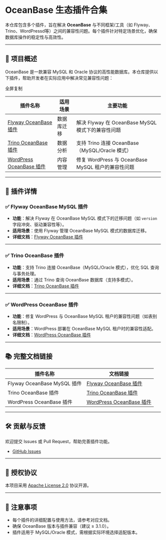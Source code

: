 # OceanBase 生态插件合集

本仓库包含多个插件，旨在解决 **OceanBase** 与不同框架/工具（如 Flyway、Trino、WordPressd等）之间的兼容性问题。每个插件针对特定场景优化，确保数据库操作的稳定性与高效性。

------

## 🧩 项目概述

OceanBase 是一款兼容 MySQL 和 Oracle 协议的高性能数据库。本仓库提供以下插件，帮助开发者在实际应用中解决常见兼容性问题：

全屏复制

| 插件名称                                                                                                       | 适用场景   | 主要功能                                           |
|------------------------------------------------------------------------------------------------------------| ---------- | -------------------------------------------------- |
| [Flyway OceanBase 插件](https://github.com/oceanbase/ecology-plugins/flyway-oceanbase-plugin/README_CN.md)      | 数据库迁移 | 解决 Flyway 在 OceanBase MySQL 模式下的兼容性问题  |
| [Trino OceanBase 插件](https://github.com/oceanbase/ecology-plugins/trion-oceanbase-plugin/README_CN.md)        | 数据分析   | 支持 Trino 连接 OceanBase（MySQL/Oracle 模式）     |
| [WordPress OceanBase 插件](https://github.com/oceanbase/ecology-plugins/wordpress-oceanbase-plugin/README_CN.md) | 内容管理   | 修复 WordPress 与 OceanBase MySQL 租户的兼容性问题 |

------

## 📁 插件详情

### ✅ Flyway OceanBase MySQL 插件

- **功能**：解决 Flyway 在 OceanBase MySQL 模式下的迁移问题（如 `version` 字段冲突、驱动兼容性等）。
- **适用场景**：使用 Flyway 管理 OceanBase MySQL 模式的数据库迁移。
- **详细文档**：[Flyway OceanBase 插件](https://github.com/oceanbase/ecology-plugins/flyway-oceanbase-plugin/README_CN.md)

------

### ✅ Trino OceanBase 插件

- **功能**：支持 Trino 连接 OceanBase（MySQL/Oracle 模式），优化 SQL 查询与事务处理。
- **适用场景**：通过 Trino 查询 OceanBase 数据库（支持多模式）。
- **详细文档**：[Trino OceanBase 插件](https://github.com/oceanbase/ecology-plugins/trion-oceanbase-plugin/README_CN.md)

------

### ✅ WordPress OceanBase 插件

- **功能**：修复 WordPress 与 OceanBase MySQL 租户的兼容性问题（如表别名限制）。
- **适用场景**：WordPress 部署在 OceanBase MySQL 租户时的兼容性适配。
- **详细文档**：[WordPress OceanBase 插件](https://github.com/oceanbase/ecology-plugins/wordpress-oceanbase-plugin/README_CN.md)

------

## 📚 完整文档链接

| 插件名称                    | 文档链接                                                     |
| --------------------------- | ------------------------------------------------------------ |
| Flyway OceanBase MySQL 插件 | [Flyway OceanBase 插件](https://github.com/oceanbase/ecology-plugins/flyway-oceanbase-plugin/README_CN.md) |
| Trino OceanBase 插件        | [Trino OceanBase 插件](https://github.com/oceanbase/ecology-plugins/trion-oceanbase-plugin/README_CN.md) |
| WordPress OceanBase 插件    | [WordPress OceanBase 插件](https://github.com/oceanbase/ecology-plugins/wordpress-oceanbase-plugin/README_CN.md) |

------

## 🛠️ 贡献与反馈

欢迎提交 Issues 或 Pull Request，帮助完善插件功能。

- [GitHub Issues]( https://github.com/oceanbase/ecology-plugins/issues)

------

## 📄 授权协议

本项目采用 [Apache License 2.0](https://github.com/oceanbase/ecology-plugins/LICENSE) 协议开源。

------

## 📌 注意事项

- 每个插件的详细配置与使用方法，请参考对应文档。
- 确保 OceanBase 版本与插件兼容（建议 ≥ 3.1.0）。
- 插件适用于 MySQL/Oracle 模式，需根据实际环境选择适配版本。